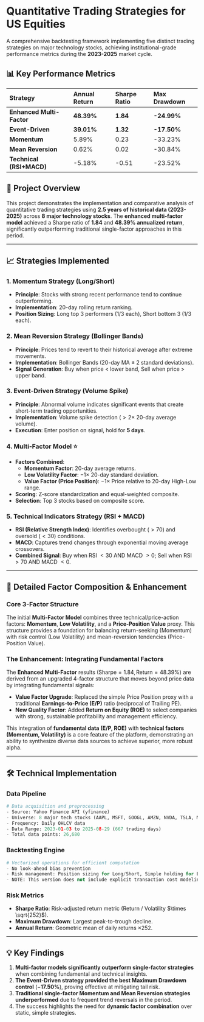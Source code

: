 # Quantitative Trading Strategies for US Equities

A comprehensive backtesting framework implementing five distinct trading strategies on major technology stocks, achieving institutional-grade performance metrics during the **2023-2025** market cycle.

## 📊 Key Performance Metrics

| Strategy | Annual Return | Sharpe Ratio | Max Drawdown |
|:----------|:---------------|:--------------|:--------------|
| **Enhanced Multi-Factor** | **48.39%** | **1.84** | **-24.99%** |
| **Event-Driven** | **39.01%** | **1.32** | **-17.50%** |
| **Momentum** | 5.89% | 0.23 | -33.23% |
| **Mean Reversion** | 0.62% | 0.02 | -30.84% |
| **Technical (RSI+MACD)** | -5.18% | -0.51 | -23.52% |

## 🎯 Project Overview

This project demonstrates the implementation and comparative analysis of quantitative trading strategies using **2.5 years of historical data (2023-2025)** across **8 major technology stocks**. The **enhanced multi-factor model** achieved a Sharpe ratio of **1.84** and **48.39% annualized return**, significantly outperforming traditional single-factor approaches in this period.

-----

## 📈 Strategies Implemented

### 1\. **Momentum Strategy (Long/Short)**

  - **Principle**: Stocks with strong recent performance tend to continue outperforming.
  - **Implementation**: 20-day rolling return ranking.
  - **Position Sizing**: Long top 3 performers (1/3 each), Short bottom 3 (1/3 each).

### 2\. **Mean Reversion Strategy (Bollinger Bands)**

  - **Principle**: Prices tend to revert to their historical average after extreme movements.
  - **Implementation**: Bollinger Bands (20-day MA $\pm$ 2 standard deviations).
  - **Signal Generation**: Buy when price $\lt$ lower band, Sell when price $\gt$ upper band.

### 3\. **Event-Driven Strategy (Volume Spike)**

  - **Principle**: Abnormal volume indicates significant events that create short-term trading opportunities.
  - **Implementation**: Volume spike detection ($\gt 2 \times$ 20-day average volume).
  - **Execution**: Enter position on signal, hold for **5 days**.

### 4\. **Multi-Factor Model** ⭐

  - **Factors Combined**:
      - **Momentum Factor**: 20-day average returns.
      - **Low Volatility Factor**: $-1 \times$ 20-day standard deviation.
      - **Value Factor (Price Position)**: $-1 \times$ Price relative to 20-day High-Low range.
  - **Scoring**: Z-score standardization and equal-weighted composite.
  - **Selection**: Top 3 stocks based on composite score.

### 5\. **Technical Indicators Strategy (RSI + MACD)**

  - **RSI (Relative Strength Index)**: Identifies overbought ($\gt 70$) and oversold ($\lt 30$) conditions.
  - **MACD**: Captures trend changes through exponential moving average crossovers.
  - **Combined Signal**: Buy when RSI $\lt 30$ AND MACD $\gt 0$; Sell when RSI $\gt 70$ AND MACD $\lt 0$.

-----

## 🔬 Detailed Factor Composition & Enhancement

### **Core 3-Factor Structure**

The initial **Multi-Factor Model** combines three technical/price-action factors: **Momentum**, **Low Volatility**, and a **Price-Position Value** proxy. This structure provides a foundation for balancing return-seeking (Momentum) with risk control (Low Volatility) and mean-reversion tendencies (Price-Position Value).

### **The Enhancement: Integrating Fundamental Factors**

The **Enhanced Multi-Factor** results ($\text{Sharpe}=1.84, \text{Return}=48.39\%$) are derived from an upgraded 4-factor structure that moves beyond price data by integrating fundamental signals:

  - **Value Factor Upgrade**: Replaced the simple Price Position proxy with a traditional **Earnings-to-Price (E/P)** ratio (reciprocal of Trailing PE).
  - **New Quality Factor**: Added **Return on Equity (ROE)** to select companies with strong, sustainable profitability and management efficiency.

This integration of **fundamental data (E/P, ROE)** with **technical factors (Momentum, Volatility)** is a core feature of the platform, demonstrating an ability to synthesize diverse data sources to achieve superior, more robust alpha.

-----

## 🛠 Technical Implementation

### Data Pipeline

```python
# Data acquisition and preprocessing
- Source: Yahoo Finance API (yfinance)
- Universe: 8 major tech stocks (AAPL, MSFT, GOOGL, AMZN, NVDA, TSLA, META, NFLX)
- Frequency: Daily OHLCV data
- Data Range: 2023-01-03 to 2025-08-29 (667 trading days)
- Total data points: 26,680 
```

### Backtesting Engine

```python
# Vectorized operations for efficient computation
- No look-ahead bias prevention
- Risk management: Position sizing for Long/Short, Simple holding for Long-Only
- NOTE: This version does not include explicit transaction cost modeling or advanced risk controls.
```

### Risk Metrics

  - **Sharpe Ratio**: Risk-adjusted return metric (Return / Volatility $\times \sqrt{252}$).
  - **Maximum Drawdown**: Largest peak-to-trough decline.
  - **Annual Return**: Geometric mean of daily returns $\times 252$.

-----

## 💡 Key Findings

1.  **Multi-factor models significantly outperform single-factor strategies** when combining fundamental and technical insights.
2.  **The Event-Driven strategy provided the best Maximum Drawdown control** ($-\mathbf{17.50\%}$), proving effective at mitigating tail risk.
3.  **Traditional single-factor Momentum and Mean Reversion strategies underperformed** due to frequent trend reversals in the period.
4.  The success highlights the need for **dynamic factor combination** over static, simple strategies.

